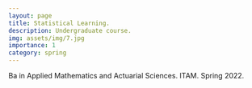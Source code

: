 ```yaml
---
layout: page
title: Statistical Learning.
description: Undergraduate course. 
img: assets/img/7.jpg
importance: 1
category: spring
---
```


Ba in Applied Mathematics and Actuarial Sciences. ITAM. Spring 2022.
